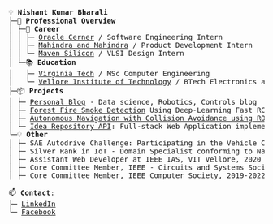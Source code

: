 <pre>

💡 <b>Nishant Kumar Bharali</b> 
├─🚀 <b>Professional Overview</b> 
│ ├─💼 <b>Career</b>
│ │ ├─ <a href="https://www.cerner.com/">Oracle Cerner</a> / Software Engineering Intern 
│ │ ├─ <a href="https://www.mahindra.com/">Mahindra and Mahindra</a> / Product Development Intern 
│ │ └─ <a href="https://www.maven-silicon.com/">Maven Silicon</a> / VLSI Design Intern 
│ └─📚 <b>Education</b>  
│   ├─ <a href="https://www.vt.edu/">Virginia Tech</a> / MSc Computer Engineering 
│   └─ <a href="https://vit.ac.in/">Vellore Institute of Technology</a> / BTech Electronics and Communication Engineering
├─📦 <b>Projects</b>  
│ ├─ <a href="https://nishantbharali.github.io/Blog/">Personal Blog</a> - Data science, Robotics, Controls blog  
│ ├─ <a href="https://github.com/NishantBharali/Forest-Fire-Smoke-Detection-Using-Computer-Vision-and-Deep-Learning">Forest Fire Smoke Detection</a> Using Deep-Learning Fast RCNN inception v2 & SSD Mobilenet v2
│ ├─ <a href="https://drive.google.com/file/d/1D0Mfpe8zFq1wjk3hQN1IYfh2tzWJSP8p/view">Autonomous Navigation with Collision Avoidance using ROS</a>
│ └─ <a href="https://github.com/NishantBharali/Oralce-Cerner-API">Idea Repository API</a>: Full-stack Web Application implementing C.R.U.D. and implementing CI/CD using pipeline automation upon Jenkins
└─💡 <b>Other</b>
│ ├─ SAE Autodrive Challenge: Participating in the Vehicle Control and testing sub-team under working on Q23-24 cycle learning through training and workshops on topics like Machine Vision, ROS2 and MATLAB GUI’s   │ ├─ Undergraduate Teaching Assistant for the course Digital Logic Design (ECE2003), VIT Vellore (2019-2021)
│ ├─ Silver Rank in IoT - Domain Specialist conforming to National Skills Qualifications Framework Level 8, 2021
│ ├─ Assistant Web Developer at IEEE IAS, VIT Vellore, 2020
│ ├─ Core Committee Member, IEEE - Circuits and Systems Society, 2019-2020
│ ├─ Core Committee Member, IEEE Computer Society, 2019-2022 

📫 <b>Contact</b>:   
├─ <a href="https://www.linkedin.com/in/nishant-kumar-bharali/">LinkedIn</a>  
└─ <a href="https://www.facebook.com/profile.php?id=61550884612561">Facebook</a>   

</pre>
